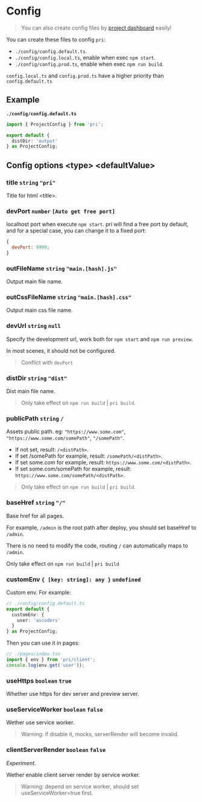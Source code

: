 # Config

> You can also create config files by [project dashboard](../features/project-dashboard) easily!

You can create these files to config `pri`:

* `./config/config.default.ts`.
* `./config/config.local.ts`, enable when exec `npm start`.
* `./config/config.prod.ts`, enable when exec `npm run build`.

`config.local.ts` and `config.prod.ts` have a higher priority than `config.default.ts`

## Example

**`./config/config.default.ts`**

```typescript
import { ProjectConfig } from 'pri';

export default {
  distDir: 'output'
} as ProjectConfig;
```

## Config options &lt;type&gt; &lt;defaultValue&gt;

### title `string` `"pri"`

Title for html &lt;title&gt;.

### devPort `number` `[Auto get free port]`

localhost port when execute `npm start`. pri will find a free port by default, and for a special case, you can change it to a fixed port:

```js
{
  devPort: 9999;
}
```

### outFileName `string` `"main.[hash].js"`

Output main file name.

### outCssFileName `string` `"main.[hash].css"`

Output main css file name.

### devUrl `string` `null`

Specify the development url, work both for `npm start` and `npm run preview`.

In most scenes, it should not be configured.

> Conflict with `devPort`

### distDir `string` `"dist"`

Dist main file name.

> Only take effect on `npm run build` | `pri build`.

### publicPath `string` `/`

Assets public path. eg: `"https://www.some.com"`, `"https://www.some.com/somePath"`, `"/somePath"`.

* If not set, result: `/<distPath>`.
* If set /somePath for example, result: `/somePath/<distPath>`.
* If set some.com for example, result: `https://www.some.com/<distPath>`.
* If set some.com/somePath for example, result: `https://www.some.com/somePath/<distPath>`.

> Only take effect on `npm run build` | `pri build`.

### baseHref `string` `"/"`

Base href for all pages.

For example, `/admin` is the root path after deploy, you should set baseHref to `/admin`.

There is no need to modify the code, routing `/` can automatically maps to `/admin`.

Only take effect on `npm run build` | `pri build`

### customEnv `{ [key: string]: any }` `undefined`

Custom env. For example:

```typescript
// ./config/config.default.ts
export default {
  customEnv: {
    user: 'ascoders'
  }
} as ProjectConfig;
```

Then you can use it in pages:

```typescript
// ./pages/index.tsx
import { env } from 'pri/client';
console.log(env.get('user'));
```

### useHttps `boolean` `true`

Whether use https for dev server and preview server.

### useServiceWorker `boolean` `false`

Wether use service worker.

> Warning: if disable it, mocks, serverRender will become invalid.

### clientServerRender `boolean` `false`

_Experiment._

Wether enable client server render by service worker.

> Warning: depend on service worker, should set useServiceWorker=true first.
